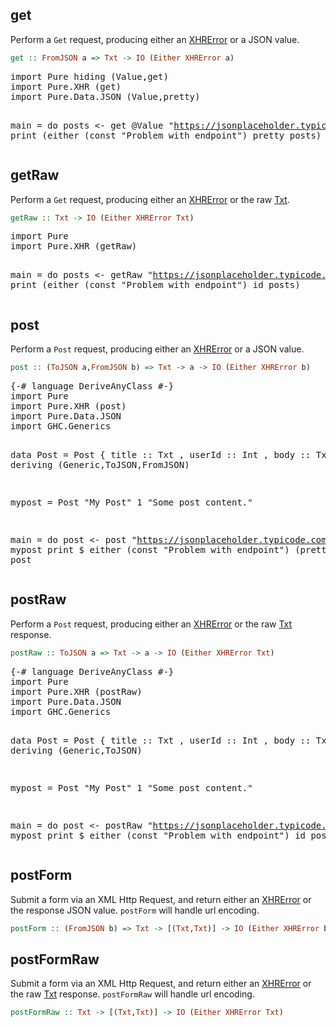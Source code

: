 
## get

Perform a `Get` request, producing either an [XHRError](Pure.XHR.Utils/data%20XHRError) or a JSON value.

```haskell
get :: FromJSON a => Txt -> IO (Either XHRError a)
```

<div class="hide">
<pre data-try>
import Pure hiding (Value,get)
import Pure.XHR (get)
import Pure.Data.JSON (Value,pretty)

main = do
  posts <- get @Value "https://jsonplaceholder.typicode.com/posts/1"
  print (either (const "Problem with endpoint") pretty posts)
</pre>
</div>

## getRaw

Perform a `Get` request, producing either an [XHRError](Pure.XHR.Utils/data%20XHRError) or the raw [Txt](/packages/pure-txt/0.8.0.0/Pure.Data.Txt/type%20Txt).

```haskell
getRaw :: Txt -> IO (Either XHRError Txt)
```

<div class="hide">
<pre data-try>
import Pure
import Pure.XHR (getRaw)

main = do
  posts <- getRaw "https://jsonplaceholder.typicode.com/posts/1"
  print (either (const "Problem with endpoint") id posts)
</pre>
</div>

## post

Perform a `Post` request, producing either an [XHRError](Pure.XHR.Utils/data%20XHRError) or a JSON value.

```haskell
post :: (ToJSON a,FromJSON b) => Txt -> a -> IO (Either XHRError b)
```

<div class="hide">
<pre data-try>
{-# language DeriveAnyClass #-}
import Pure
import Pure.XHR (post)
import Pure.Data.JSON
import GHC.Generics

data Post = Post
  { title  :: Txt
  , userId :: Int
  , body   :: Txt
  } deriving (Generic,ToJSON,FromJSON)

mypost = Post "My Post" 1 "Some post content."

main = do
  post <- post "https://jsonplaceholder.typicode.com/posts" mypost
  print $
    either (const "Problem with endpoint") 
      (pretty @Post) 
      post
</pre>
</div>

## postRaw

Perform a `Post` request, producing either an [XHRError](Pure.XHR.Utils/data%20XHRError) or the raw [Txt](/packages/pure-txt/0.8.0.0/Pure.Data.Txt/type%20Txt) response.

```haskell
postRaw :: ToJSON a => Txt -> a -> IO (Either XHRError Txt)
```

<div class="hide">
<pre data-try>
{-# language DeriveAnyClass #-}
import Pure
import Pure.XHR (postRaw)
import Pure.Data.JSON
import GHC.Generics

data Post = Post
  { title  :: Txt
  , userId :: Int
  , body   :: Txt
  } deriving (Generic,ToJSON)

mypost = Post "My Post" 1 "Some post content."

main = do
  post <- postRaw "https://jsonplaceholder.typicode.com/posts" mypost
  print $
    either (const "Problem with endpoint") 
      id
      post
</pre>
</div>

## postForm

Submit a form via an XML Http Request, and return either an [XHRError](Pure.XHR.Utils/data%20XHRError) or the response JSON value. `postForm` will handle url encoding.

```haskell
postForm :: (FromJSON b) => Txt -> [(Txt,Txt)] -> IO (Either XHRError b)
```

## postFormRaw

Submit a form via an XML Http Request, and return either an [XHRError](Pure.XHR.Utils/data%20XHRError) or the raw [Txt](/packages/pure-txt/0.8.0.0/Pure.Data.Txt/type%20Txt) response. `postFormRaw` will handle url encoding.

```haskell
postFormRaw :: Txt -> [(Txt,Txt)] -> IO (Either XHRError Txt)
```
